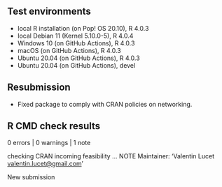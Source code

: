 ## Test environments
* local R installation (on Pop! OS 20.10), R 4.0.3
* local Debian 11 (Kernel 5.10.0-5), R 4.0.4
* Windows 10 (on GitHub Actions), R 4.0.3
* macOS (on GitHub Actions), R 4.0.3
* Ubuntu 20.04 (on GitHub Actions), R 4.0.3
* Ubuntu 20.04 (on GitHub Actions), devel

## Resubmission
* Fixed package to comply with CRAN policies on networking.

## R CMD check results

0 errors | 0 warnings | 1 note

checking CRAN incoming feasibility ... NOTE
Maintainer: ‘Valentin Lucet <valentin.lucet@gmail.com>’
  
New submission
